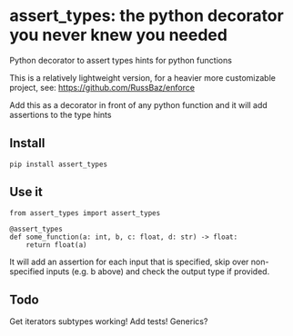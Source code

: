 # assert_types: the python decorator you never knew you needed
Python decorator to assert types hints for python functions

This is a relatively lightweight version, for a heavier more customizable project, see: https://github.com/RussBaz/enforce

Add this as a decorator in front of any python function and it will add assertions to the type hints

## Install

`pip install assert_types`

## Use it

```
from assert_types import assert_types

@assert_types
def some_function(a: int, b, c: float, d: str) -> float:
    return float(a)
```

It will add an assertion for each input that is specified, skip over non-specified inputs (e.g. b above) and check the output type if provided.

## Todo

Get iterators subtypes working!  Add tests!  Generics?
